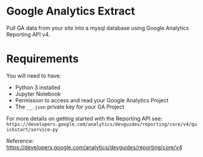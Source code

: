 # Google Analytics Extract
Pull GA data from your site into a mysql database using Google Analytics Reporting API v4.

# Requirements
You will need to have:
* Python 3 installed
* Jupyter Notebook
* Permission to access and read your Google Analytics Project
* The `__.json` private key for your GA Project

For more details on getting started with the Reporting API see:
`https://developers.google.com/analytics/devguides/reporting/core/v4/quickstart/service-py`


Reference: https://developers.google.com/analytics/devguides/reporting/core/v4

